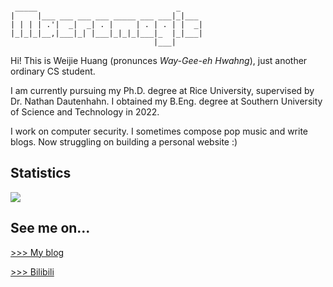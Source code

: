 ```
                                           
 _____                               _     
|     |___ ___ ___ ___ _____ ___ ___|_|___ 
| | | | .'|  _|  _| . |     | . | . | |  _|
|_|_|_|__,|___|_| |___|_|_|_|___|_  |_|___|
                                |___|      
```

Hi! This is Weijie Huang (pronunces _Way-Gee-eh Hwahng_), just another ordinary CS student.

I am currently pursuing my Ph.D. degree at Rice University, supervised by Dr. Nathan Dautenhahn. I obtained my B.Eng. degree at Southern University of Science and Technology in 2022.

I work on computer security. I sometimes compose pop music and write blogs. Now struggling on building a personal website :)

## Statistics

![](https://github-readme-stats.vercel.app/api?username=macromogic)

## See me on...

[>>> My blog](https://blog.macromogic.xyz)

[>>> Bilibili](https://space.bilibili.com/51291249)

